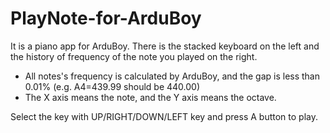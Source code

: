 # PlayNote-for-ArduBoy
It is a piano app for ArduBoy.
There is the stacked keyboard on the left and the history of frequency of the note you played on the right.
* All notes's frequency is calculated by ArduBoy, and the gap is less than 0.01% (e.g. A4=439.99 should be 440.00)
* The X axis means the note, and the Y axis means the octave.

Select the key with UP/RIGHT/DOWN/LEFT key and press A button to play.
